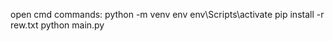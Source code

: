open cmd
commands:
    python -m venv env
    env\Scripts\activate
    pip install -r rew.txt
    python main.py


